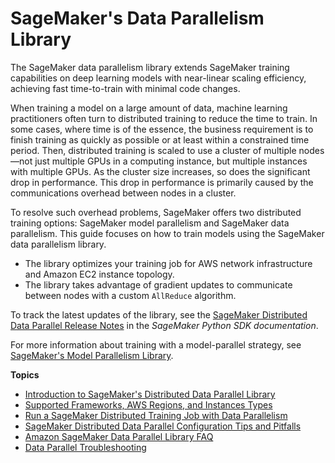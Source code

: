 # SageMaker's Data Parallelism Library<a name="data-parallel"></a>

The SageMaker data parallelism library extends SageMaker training capabilities on deep learning models with near\-linear scaling efficiency, achieving fast time\-to\-train with minimal code changes\. 

When training a model on a large amount of data, machine learning practitioners often turn to distributed training to reduce the time to train\. In some cases, where time is of the essence, the business requirement is to finish training as quickly as possible or at least within a constrained time period\. Then, distributed training is scaled to use a cluster of multiple nodes—not just multiple GPUs in a computing instance, but multiple instances with multiple GPUs\. As the cluster size increases, so does the significant drop in performance\. This drop in performance is primarily caused by the communications overhead between nodes in a cluster\.

To resolve such overhead problems, SageMaker offers two distributed training options: SageMaker model parallelism and SageMaker data parallelism\. This guide focuses on how to train models using the SageMaker data parallelism library\. 
+  The library optimizes your training job for AWS network infrastructure and Amazon EC2 instance topology\. 
+  The library takes advantage of gradient updates to communicate between nodes with a custom `AllReduce` algorithm\. 

To track the latest updates of the library, see the [SageMaker Distributed Data Parallel Release Notes](https://sagemaker.readthedocs.io/en/stable/api/training/smd_data_parallel_release_notes/smd_data_parallel_change_log.html) in the *SageMaker Python SDK documentation*\.

For more information about training with a model\-parallel strategy, see [SageMaker's Model Parallelism Library](model-parallel.md)\.

**Topics**
+ [Introduction to SageMaker's Distributed Data Parallel Library](data-parallel-intro.md)
+ [Supported Frameworks, AWS Regions, and Instances Types](distributed-data-parallel-support.md)
+ [Run a SageMaker Distributed Training Job with Data Parallelism](data-parallel-modify-sdp.md)
+ [SageMaker Distributed Data Parallel Configuration Tips and Pitfalls](data-parallel-config.md)
+ [Amazon SageMaker Data Parallel Library FAQ](data-parallel-faq.md)
+ [Data Parallel Troubleshooting](distributed-troubleshooting-data-parallel.md)